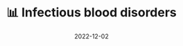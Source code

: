 ---
title: 📊 Infectious blood disorders
date: '2022-12-02'
type: book
weight: 804
commentable: true
_build:
  render: always
  list: never
show_breadcrumb: true
---